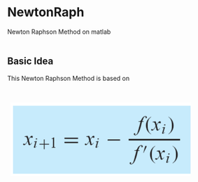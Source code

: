 # NewtonRaph
Newton Raphson Method on matlab
<br/><br/>

## Basic Idea
This Newton Raphson Method is based on
<pre>
<code>
 
 <img src = "https://github.com/GaoRy-127/NewtonRaph/blob/main/Base%20Idea.png">
 
</code>
</pre>

